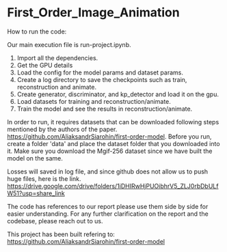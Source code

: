 # First_Order_Image_Animation

How to run the code:

Our main execution file is run-project.ipynb.
1. Import all the dependencies.
2. Get the GPU details
3. Load the config for the model params and dataset params.
4. Create a log directory to save the checkpoints such as train, reconstruction and animate.
5. Create generator, discriminator, and kp_detector and load it on the gpu.
6. Load datasets for training and reconstruction/animate.
7. Train the model and see the results in reconstruction/animate.

In order to run, it requires datasets that can be downloaded following steps mentioned by the authors of the paper. 
https://github.com/AliaksandrSiarohin/first-order-model. Before you run, create a folder 'data' and place the dataset folder that you downloaded into it. Make sure you download the Mgif-256 dataset since we have built the model on the same. 

Losses will saved in log file, and since github does not allow us to push huge files, here is the link. https://drive.google.com/drive/folders/1iDHIRwHjPUOibhrV5_ZLJ0rbDbULfW51?usp=share_link


The code has references to our report please use them side by side for easier understanding. 
For any further clarification on the report and the codebase, please reach out to us.


This project has been built refering to: https://github.com/AliaksandrSiarohin/first-order-model


